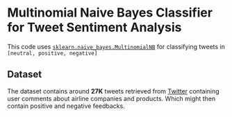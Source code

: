# Multinomial Naive Bayes Classifier for Tweet Sentiment Analysis

This code uses [`sklearn.naive_bayes.MultinomialNB`](http://scikit-learn.org/stable/modules/generated/sklearn.naive_bayes.MultinomialNB.html)
for classifying tweets in `[neutral, positive, negative]`

## Dataset

The dataset contains around **27K** tweets retrieved from
[Twitter](http://twitter.com) containing user comments about airline companies
and products. Which might then contain positive and negative feedbacks.
